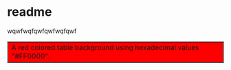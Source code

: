 # readme

<article bgcolor="green">
  wqwfwqfqwfqwfwqfqwf
  </article>
  
  
<table width="100%" bgcolor="#ff0000" border="1"><tr>
<td>A red colored table background using hexadecimal values "#FF0000".</td>
</tr></table>

